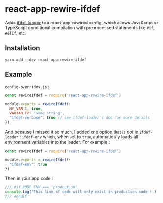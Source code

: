 # react-app-rewire-ifdef

Adds [ifdef-loader](https://github.com/nippur72/ifdef-loader) to a react-app-rewired config, which allows JavaScript or TypeScript conditional compilation with preprocessed statements like `#if`, `#elif`, etc.

## Installation

```
yarn add --dev react-app-rewire-ifdef
```

## Example

`config-overrides.js` :

```javascript
const rewireIfdef = require('react-app-rewire-ifdef')

module.exports = rewireIfdef({
  MY_VAR_1: true,
  VARIABLE2: 'some string',
  "ifdef-verbose": true // see ifdef-loader's doc for more details
})
```

And because I missed it so much, I added one option that _is not_ in `ifdef-loader` : `ifdef-env` which, when set to `true`, automatically loads all environment variables into the loader. For example :

```javascript
const rewireIfdef = require('react-app-rewire-ifdef')

module.exports = rewireIfdef({
  "ifdef-env": true
})
```

Then in your app code :

```javascript
/// #if NODE_ENV === 'production'
console.log('This line of code will only exist in production mode !')
/// #endif
```
